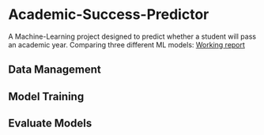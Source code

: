 # Academic-Success-Predictor

A Machine-Learning project designed to predict whether a student will pass an academic year. Comparing three different ML models: 
[Working report](https://docs.google.com/document/d/1dCHXsUZiGRWKD_ebOYLK8V84iSXU700reJE-n22-hvw/edit?usp=sharing)

## Data Management


## Model Training


## Evaluate Models

